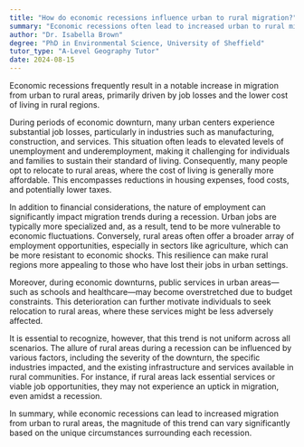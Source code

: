 ```yaml
---
title: "How do economic recessions influence urban to rural migration?"
summary: "Economic recessions often lead to increased urban to rural migration due to job losses and reduced living costs in rural areas."
author: "Dr. Isabella Brown"
degree: "PhD in Environmental Science, University of Sheffield"
tutor_type: "A-Level Geography Tutor"
date: 2024-08-15
---
```


Economic recessions frequently result in a notable increase in migration from urban to rural areas, primarily driven by job losses and the lower cost of living in rural regions.

During periods of economic downturn, many urban centers experience substantial job losses, particularly in industries such as manufacturing, construction, and services. This situation often leads to elevated levels of unemployment and underemployment, making it challenging for individuals and families to sustain their standard of living. Consequently, many people opt to relocate to rural areas, where the cost of living is generally more affordable. This encompasses reductions in housing expenses, food costs, and potentially lower taxes.

In addition to financial considerations, the nature of employment can significantly impact migration trends during a recession. Urban jobs are typically more specialized and, as a result, tend to be more vulnerable to economic fluctuations. Conversely, rural areas often offer a broader array of employment opportunities, especially in sectors like agriculture, which can be more resistant to economic shocks. This resilience can make rural regions more appealing to those who have lost their jobs in urban settings.

Moreover, during economic downturns, public services in urban areas—such as schools and healthcare—may become overstretched due to budget constraints. This deterioration can further motivate individuals to seek relocation to rural areas, where these services might be less adversely affected.

It is essential to recognize, however, that this trend is not uniform across all scenarios. The allure of rural areas during a recession can be influenced by various factors, including the severity of the downturn, the specific industries impacted, and the existing infrastructure and services available in rural communities. For instance, if rural areas lack essential services or viable job opportunities, they may not experience an uptick in migration, even amidst a recession.

In summary, while economic recessions can lead to increased migration from urban to rural areas, the magnitude of this trend can vary significantly based on the unique circumstances surrounding each recession.
    